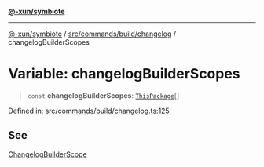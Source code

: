 [**@-xun/symbiote**](../../../../../README.md)

***

[@-xun/symbiote](../../../../../README.md) / [src/commands/build/changelog](../README.md) / changelogBuilderScopes

# Variable: changelogBuilderScopes

> `const` **changelogBuilderScopes**: [`ThisPackage`](../../../../configure/enumerations/ThisPackageGlobalScope.md#thispackage)[]

Defined in: [src/commands/build/changelog.ts:125](https://github.com/Xunnamius/symbiote/blob/de44cf3f9abbc7550310bea0f718d51d9fdbe834/src/commands/build/changelog.ts#L125)

## See

[ChangelogBuilderScope](../../../../configure/enumerations/ThisPackageGlobalScope.md)
